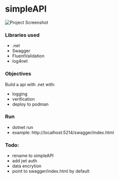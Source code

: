 # simpleAPI

![Project Screenshot](./images/simpleAPI.jpeg "simpleAPI")

### Libraries used
- .net
- Swagger
- FluentValidation
- log4net

### Objectives

Build a api with .net with:
- logging
- verification
- deploy to podman

### Run

- dotnet run
- example: http://localhost:5214/swagger/index.html

### Todo:
- rename to simpleAPI
- add jwt auth
- data encrytion
- point to swagger/index.html by default
